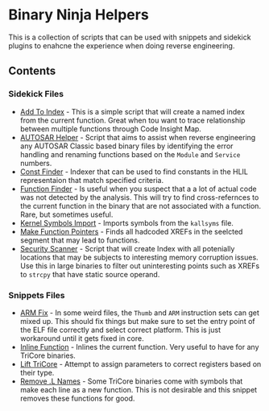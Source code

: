 # Binary Ninja Helpers

This is a collection of scripts that can be used with snippets and sidekick plugins to enahcne the experience when doing reverse engineering.

## Contents

### Sidekick Files

* [Add To Index](./sidekick/add_to_index/) - This is a simple script that will create a named index from the current function. Great when tou want to trace relationship between multiple functions through Code Insight Map.
* [AUTOSAR Helper](./sidekick/autosar_helper/) - Script that aims to assist when reverse engineering any AUTOSAR Classic based binary files by identifying the error handling and renaming functions based on the `Module` and `Service` numbers.
* [Const Finder](./sidekick/const_finder/) - Indexer that can be used to find constants in the HLIL representaion that match specified criteria.
* [Function Finder](./sidekick/function_finder/) - Is useful when you suspect that a a lot of actual code was not detected by the analysis. This will try to find cross-refernces to the current function in the binary that are not associated with a function. Rare, but sometimes useful.
* [Kernel Symbols Import](./sidekick/kernel_symbols/) - Imports symbols from the `kallsyms` file.
* [Make Function Pointers](./sidekick/make_function_pointers/) - Finds all hadcoded XREFs in the seelcted segment that may lead to functions.
* [Security Scanner](./sidekick/security_scanner/) - Script that will create Index with all potenially locations that may be subjects to interesting memory corruption issues. Use this in large binaries to filter out uninteresting points such as XREFs to `strcpy` that have static source operand.

### Snippets Files

* [ARM Fix](./snippets/arm_fix_address/) - In some weird files, the `Thumb` and `ARM` instruction sets can get mixed up. This should fix things but make sure to set the entry point of the ELF file correctly and select correct platform. This is just workaround until it gets fixed in core.
* [Inline Function](./snippets/inline_function/) - Inlines the current function. Very useful to have for any TriCore binaries.
* [Lift TriCore](./snippets/lift_tricore/) - Attempt to assign parameters to correct registers based on their type.
* [Remove .L Names](./snippets/remove_l_names_tricore/) - Some TriCore binaries come with symbols that make each line as a new function. This is not desirable and this snippet removes these functions for good.